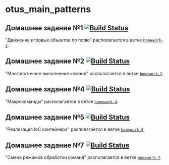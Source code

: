 # otus_main_patterns


## Домашнее задание №1 [![Build Status](https://www.travis-ci.com/a-zvg/otus_main_patterns.svg?branch=homework-1)](https://www.travis-ci.com/github/a-zvg/otus_main_patterns/builds/227019123)

"Движение игровых объектов по полю" располагается в ветке [`homework-1`](https://github.com/a-zvg/otus_main_patterns/tree/homework-1).

## Домашнее задание №2 [![Build Status](https://github.com/a-zvg/otus_main_patterns/actions/workflows/cmake.yml/badge.svg?branch=homework-2)](https://github.com/a-zvg/otus_main_patterns/runs/2823477535)

"Многопоточное выполнение команд" располагается в ветке [`homework-2`](https://github.com/a-zvg/otus_main_patterns/tree/homework-2).

## Домашнее задание №4 [![Build Status](https://github.com/a-zvg/otus_main_patterns/actions/workflows/cmake.yml/badge.svg?branch=homework-4)](https://github.com/a-zvg/otus_main_patterns/runs/4700471273)

"Макрокоманды" располагается в ветке [`homework-4`](https://github.com/a-zvg/otus_main_patterns/tree/homework-4).

## Домашнее задание №5 [![Build Status](https://github.com/a-zvg/otus_main_patterns/actions/workflows/cmake.yml/badge.svg?branch=homework-5)](https://github.com/a-zvg/otus_main_patterns/runs/4739451992)

"Реализация IoC контейнера" располагается в ветке [`homework-5`](https://github.com/a-zvg/otus_main_patterns/tree/homework-5).

## Домашнее задание №7 [![Build Status](https://github.com/a-zvg/otus_main_patterns/actions/workflows/cmake.yml/badge.svg?branch=homework-7)](https://github.com/a-zvg/otus_main_patterns/runs/4736235653)

"Смена режимов обработки команд" располагается в ветке [`homework-7`](https://github.com/a-zvg/otus_main_patterns/tree/homework-7).
